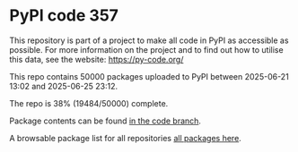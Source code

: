 # PyPI code 357

This repository is part of a project to make all code in PyPI as accessible as possible. For more information 
on the project and to find out how to utilise this data, see the website: https://py-code.org/

This repo contains 50000 packages uploaded to PyPI between 
2025-06-21 13:02 and 2025-06-25 23:12.

The repo is 38% (19484/50000) complete.

Package contents can be found [in the code branch](https://github.com/pypi-data/pypi-mirror-357/tree/code/packages).

A browsable package list for all repositories [all packages here](https://py-code.org/repositories/pypi-mirror-357).


